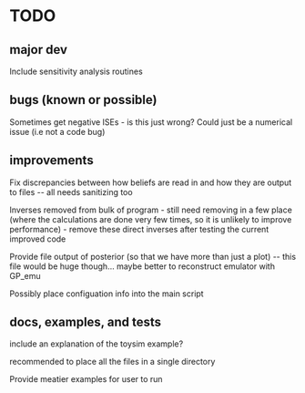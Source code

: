 # TODO

## major dev
Include sensitivity analysis routines

## bugs (known or possible)
Sometimes get negative ISEs - is this just wrong? Could just be a numerical issue (i.e not a code bug)

## improvements
Fix discrepancies between how beliefs are read in and how they are output to files -- all needs sanitizing too

Inverses removed from bulk of program - still need removing in a few place (where the calculations are done very few times, so it is unlikely to improve performance) - remove these direct inverses after testing the current improved code

Provide file output of posterior (so that we have more than just a plot) -- this file would be huge though... maybe better to reconstruct emulator with GP_emu

Possibly place configuation info into the main script

## docs, examples, and tests
include an explanation of the toysim example?

recommended to place all the files in a single directory

Provide meatier examples for user to run
